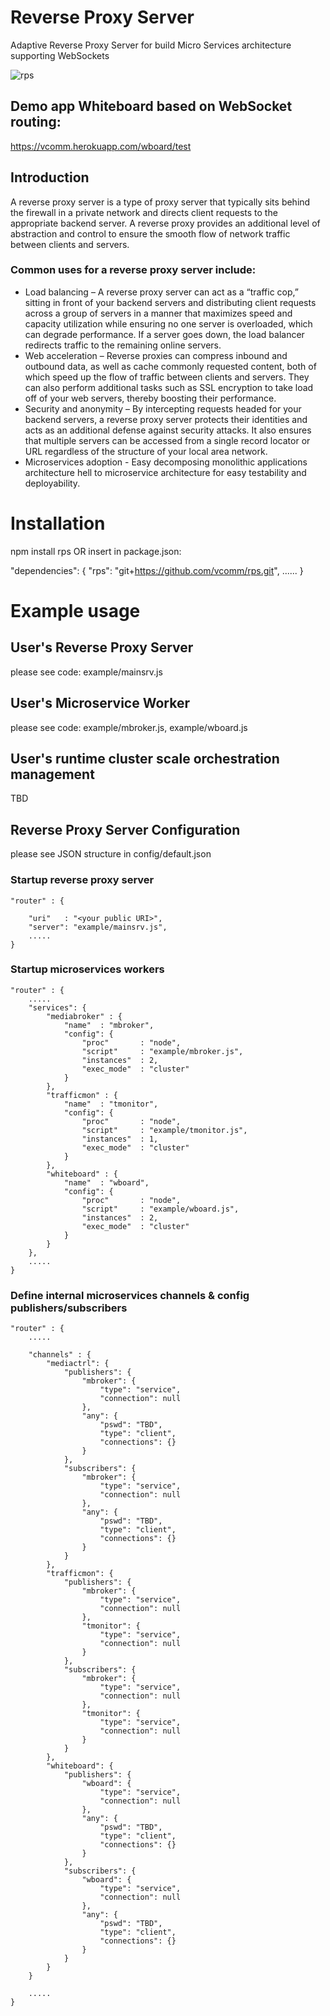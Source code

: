 # Reverse Proxy Server
Adaptive Reverse Proxy Server for build Micro Services architecture supporting WebSockets

![rps](https://user-images.githubusercontent.com/40527636/53623670-701e1200-3c06-11e9-8cba-fec52f483bfd.jpg)

## Demo app Whiteboard based on WebSocket routing: 
https://vcomm.herokuapp.com/wboard/test

## Introduction
A reverse proxy server is a type of proxy server that typically sits behind the firewall in a private network and directs client requests to the appropriate backend server. A reverse proxy provides an additional level of abstraction and control to ensure the smooth flow of network traffic between clients and servers.

### Common uses for a reverse proxy server include:

- Load balancing – A reverse proxy server can act as a “traffic cop,” sitting in front of your backend servers and distributing client requests across a group of servers in a manner that maximizes speed and capacity utilization while ensuring no one server is overloaded, which can degrade performance. If a server goes down, the load balancer redirects traffic to the remaining online servers.
- Web acceleration – Reverse proxies can compress inbound and outbound data, as well as cache commonly requested content, both of which speed up the flow of traffic between clients and servers. They can also perform additional tasks such as SSL encryption to take load off of your web servers, thereby boosting their performance.
- Security and anonymity – By intercepting requests headed for your backend servers, a reverse proxy server protects their identities and acts as an additional defense against security attacks. It also ensures that multiple servers can be accessed from a single record locator or URL regardless of the structure of your local area network.
- Microservices adoption - Easy decomposing  monolithic applications architecture hell to microservice architecture for easy testability and deployability.

# Installation

npm install rps 
     OR
insert in package.json:

  "dependencies": {
    "rps": "git+https://github.com/vcomm/rps.git",
    ......
  }

# Example usage
## User's Reverse Proxy Server

please see code: example/mainsrv.js

## User's Microservice Worker

please see code: example/mbroker.js, example/wboard.js

## User's runtime cluster scale orchestration management
TBD
## Reverse Proxy Server Configuration
please see JSON structure in config/default.json

### Startup reverse proxy server

    "router" : {

        "uri"   : "<your public URI>",    
        "server": "example/mainsrv.js", 
        .....
    }
### Startup microservices workers

    "router" : {
        .....
        "services": {
            "mediabroker" : {
                "name"  : "mbroker",
                "config": {
                    "proc"       : "node",
                    "script"     : "example/mbroker.js",
                    "instances"  : 2,
                    "exec_mode"  : "cluster"
                }
            }, 
            "trafficmon" : {
                "name"  : "tmonitor",
                "config": {
                    "proc"       : "node",
                    "script"     : "example/tmonitor.js",
                    "instances"  : 1,
                    "exec_mode"  : "cluster"
                }
            }, 
            "whiteboard" : {
                "name"  : "wboard",
                "config": {
                    "proc"       : "node",
                    "script"     : "example/wboard.js",
                    "instances"  : 2,
                    "exec_mode"  : "cluster"
                }
            }
        },
        .....
    }

### Define internal microservices channels & config publishers/subscribers

    "router" : {
        .....
        
        "channels" : {
            "mediactrl": {
                "publishers": {
                    "mbroker": {
                        "type": "service",
                        "connection": null
                    },
                    "any": {
                        "pswd": "TBD",
                        "type": "client",
                        "connections": {}                        
                    }
                },
                "subscribers": {
                    "mbroker": {
                        "type": "service",
                        "connection": null
                    },
                    "any": {
                        "pswd": "TBD",
                        "type": "client",
                        "connections": {}                         
                    }
                }
            },
            "trafficmon": {
                "publishers": {
                    "mbroker": {
                        "type": "service",
                        "connection": null
                    },
                    "tmonitor": {
                        "type": "service",
                        "connection": null                        
                    }
                },
                "subscribers": {
                    "mbroker": {
                        "type": "service",
                        "connection": null
                    },
                    "tmonitor": {
                        "type": "service",
                        "connection": null                        
                    }
                }                
            },
            "whiteboard": {
                "publishers": {
                    "wboard": {
                        "type": "service",
                        "connection": null
                    },
                    "any": {
                        "pswd": "TBD",
                        "type": "client",
                        "connections": {}                      
                    }
                },
                "subscribers": {
                    "wboard": {
                        "type": "service",
                        "connection": null
                    },
                    "any": {
                        "pswd": "TBD",
                        "type": "client",
                        "connections": {}                        
                    }
                }
            }
        }

        .....
    }        
